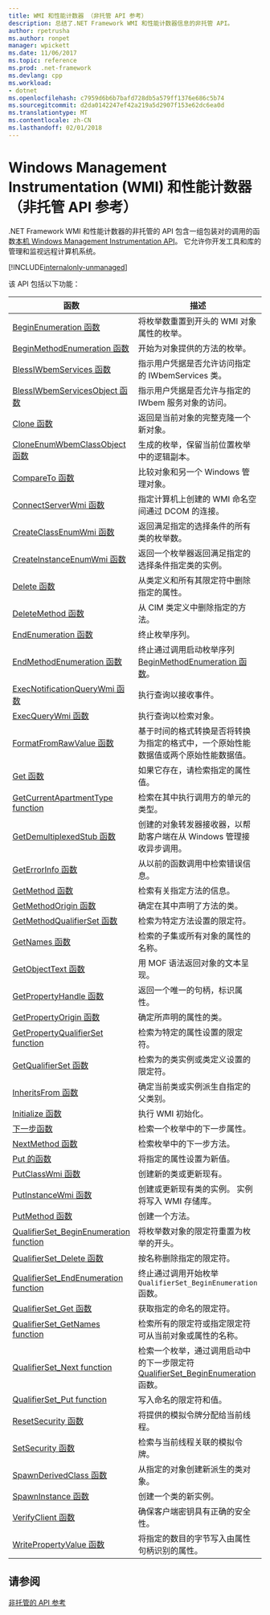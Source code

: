 ```yaml
---
title: WMI 和性能计数器 （非托管 API 参考）
description: 总结了.NET Framework WMI 和性能计数器信息的非托管 API。
author: rpetrusha
ms.author: ronpet
manager: wpickett
ms.date: 11/06/2017
ms.topic: reference
ms.prod: .net-framework
ms.devlang: cpp
ms.workload:
- dotnet
ms.openlocfilehash: c7959d6b6b7bafd728db5a579ff1376e686c5b74
ms.sourcegitcommit: d2da0142247ef42a219a5d2907f153e62dc6ea0d
ms.translationtype: MT
ms.contentlocale: zh-CN
ms.lasthandoff: 02/01/2018
---
```

# <a name="windows-management-instrumentation-wmi-and-performance-counters-unmanaged-api-reference"></a>Windows Management Instrumentation (WMI) 和性能计数器 （非托管 API 参考）

.NET Framework WMI 和性能计数器的非托管的 API 包含一组包装对的调用的函数[本机 Windows Management Instrumentation API](https://msdn.microsoft.com/library/aa389276(v=vs.85).aspx)。 它允许你开发工具和库的管理和监视远程计算机系统。

[!INCLUDE[internalonly-unmanaged](../../../../includes/internalonly-unmanaged.md)]
  
该 API 包括以下功能：

| 函数 | 描述 |
|---------|---------|
| [BeginEnumeration 函数](beginenumeration.md) | 将枚举数重置到开头的 WMI 对象属性的枚举。 |
| [BeginMethodEnumeration 函数](beginmethodenumeration.md) |  开始为对象提供的方法的枚举。 |
| [BlessIWbemServices 函数](blessiwbemservices.md) | 指示用户凭据是否允许访问指定的 IWbemServices 类。 |
| [BlessIWbemServicesObject 函数](blessiwbemservicesobject.md) | 指示用户凭据是否允许与指定的 IWbem 服务对象的访问。 |
| [Clone 函数](clone.md) | 返回是当前对象的完整克隆一个新对象。 |
| [CloneEnumWbemClassObject 函数](cloneenumwbemclassobject.md) | 生成的枚举，保留当前位置枚举中的逻辑副本。 |
| [CompareTo 函数](compareto.md) | 比较对象和另一个 Windows 管理对象。 |
| [ConnectServerWmi 函数](connectserverwmi.md) | 指定计算机上创建的 WMI 命名空间通过 DCOM 的连接。 |
| [CreateClassEnumWmi 函数](createclassenumwmi.md) | 返回满足指定的选择条件的所有类的枚举数。 |
| [CreateInstanceEnumWmi 函数](createinstanceenumwmi.md) | 返回一个枚举器返回满足指定的选择条件指定类的实例。 |
| [Delete 函数](delete.md) | 从类定义和所有其限定符中删除指定的属性。 |
| [DeleteMethod 函数](deletemethod.md) | 从 CIM 类定义中删除指定的方法。 |
| [EndEnumeration 函数](endenumeration.md) | 终止枚举序列。 | 
| [EndMethodEnumeration 函数](endmethodenumeration.md) | 终止通过调用启动枚举序列[BeginMethodEnumeration 函数](beginmethodenumeration.md)。 |
| [ExecNotificationQueryWmi 函数](execnotificationquerywmi.md) | 执行查询以接收事件。 |
| [ExecQueryWmi 函数](execquerywmi.md) | 执行查询以检索对象。 |
| [FormatFromRawValue 函数](formatfromrawvalue.md) | 基于时间的格式转换是否将转换为指定的格式中，一个原始性能数据值或两个原始性能数据值。 | 
| [Get 函数](get.md) | 如果它存在，请检索指定的属性值。 |
| [GetCurrentApartmentType function](getcurrentapartmenttype.md) | 检索在其中执行调用方的单元的类型。 |
| [GetDemultiplexedStub 函数](getdemultiplexedstub.md) | 创建的对象转发器接收器，以帮助客户端在从 Windows 管理接收异步调用。 |
| [GetErrorInfo 函数](geterrorinfo.md) | 从以前的函数调用中检索错误信息。 | 
| [GetMethod 函数](getmethod.md) | 检索有关指定方法的信息。 | 
| [GetMethodOrigin 函数](getmethodorigin.md) | 确定在其中声明了方法的类。 |
| [GetMethodQualifierSet 函数](getmethodqualifierset.md) | 检索为特定方法设置的限定符。 |
| [GetNames 函数](getnames.md) | 检索的子集或所有对象的属性的名称。 |
| [GetObjectText 函数](getobjecttext.md) | 用 MOF 语法返回对象的文本呈现。 | 
| [GetPropertyHandle 函数](getpropertyhandle.md) | 返回一个唯一的句柄，标识属性。 |
| [GetPropertyOrigin 函数](getpropertyorigin.md) | 确定所声明的属性的类。 |
| [GetPropertyQualifierSet function](getpropertyqualifierset.md) | 检索为特定的属性设置的限定符。  |
| [GetQualifierSet 函数](getqualifierset.md) | 检索为的类实例或类定义设置的限定符。 |
| [InheritsFrom 函数](inheritsfrom.md) | 确定当前类或实例派生自指定的父类别。 |
| [Initialize 函数](initialize.md) | 执行 WMI 初始化。 |
| [下一步函数](next.md) | 检索一个枚举中的下一步属性。 | 
| [NextMethod 函数](nextmethod.md) | 检索枚举中的下一步方法。 |
| [Put 的函数](put.md) | 将指定的属性设置为新值。 |
| [PutClassWmi 函数](putclasswmi.md) | 创建新的类或更新现有。 |
| [PutInstanceWmi 函数](putinstancewmi.md) | 创建或更新现有类的实例。 实例将写入 WMI 存储库。 |
| [PutMethod 函数](putmethod.md) | 创建一个方法。 |
| [QualifierSet_BeginEnumeration function](qualifierset-beginenumeration.md) | 将枚举数对象的限定符重置为枚举的开头。 |
| [QualifierSet_Delete 函数](qualifierset-delete.md) | 按名称删除指定的限定符。  |
| [QualifierSet_EndEnumeration function](qualifierset-endenumeration.md) | 终止通过调用开始枚举`QualifierSet_BeginEnumeration`函数。 |
| [QualifierSet_Get 函数](qualifierset-get.md) | 获取指定的命名的限定符。  |
| [QualifierSet_GetNames function](qualifierset-getnames.md) | 检索所有的限定符或指定限定符可从当前对象或属性的名称。 |
| [QualifierSet_Next function](qualifierset-next.md) | 检索一个枚举，通过调用启动中的下一步限定符[QualifierSet_BeginEnumeration](qualifierset-beginenumeration.md)函数。 |
| [QualifierSet_Put function](qualifierset-put.md) | 写入命名的限定符和值。 |
| [ResetSecurity 函数](resetsecurity.md) | 将提供的模拟令牌分配给当前线程。 |
| [SetSecurity 函数](setsecurity.md) | 检索与当前线程关联的模拟令牌。 |
| [SpawnDerivedClass 函数](spawnderivedclass.md) | 从指定的对象创建新派生的类对象。 | 
| [SpawnInstance 函数](spawninstance.md) | 创建一个类的新实例。 |   
| [VerifyClient 函数](verifyclientkey.md) | 确保客户端密钥具有正确的安全性。 |
| [WritePropertyValue 函数](writepropertyvalue.md) | 将指定的数目的字节写入由属性句柄识别的属性。 |

 ## <a name="see-also"></a>请参阅
[非托管的 API 参考](../index.md) 
